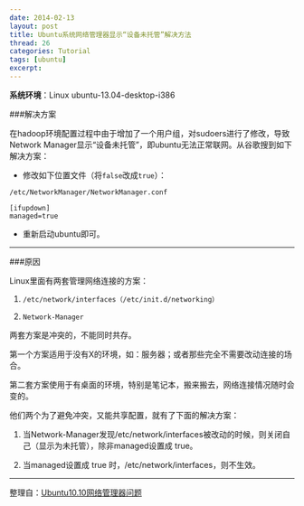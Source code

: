 ```yaml
---
date: 2014-02-13
layout: post
title: Ubuntu系统网络管理器显示“设备未托管”解决方法
thread: 26
categories: Tutorial
tags: [ubuntu]
excerpt: 
---
```


**系统环境**：Linux ubuntu-13.04-desktop-i386

###解决方案

在hadoop环境配置过程中由于增加了一个用户组，对sudoers进行了修改，导致Network Manager显示“设备未托管”，即ubuntu无法正常联网。从谷歌搜到如下解决方案：

* 修改如下位置文件（将`false`改成`true`）：

```
/etc/NetworkManager/NetworkManager.conf
```

```
[ifupdown]
managed=true
```

* 重新启动ubuntu即可。

----

###原因

Linux里面有两套管理网络连接的方案：

1. `/etc/network/interfaces（/etc/init.d/networking）`

2. `Network-Manager`

两套方案是冲突的，不能同时共存。

第一个方案适用于没有X的环境，如：服务器；或者那些完全不需要改动连接的场合。

第二套方案使用于有桌面的环境，特别是笔记本，搬来搬去，网络连接情况随时会变的。

他们两个为了避免冲突，又能共享配置，就有了下面的解决方案：

1. 当Network-Manager发现/etc/network/interfaces被改动的时候，则关闭自己（显示为未托管），除非managed设置成 true。

2. 当managed设置成 true 时，/etc/network/interfaces，则不生效。

----

整理自：[Ubuntu10.10网络管理器问题](http://www.cnblogs.com/babykick/archive/2011/03/25/1996006.html)